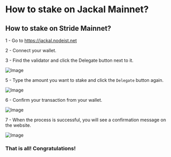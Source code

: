 # How to stake on Jackal Mainnet?

## How to stake on Stride Mainnet?

1 - Go to https://jackal.nodeist.net

2 - Connect your wallet.

3 - Find the validator and click the Delegate button next to it.

![Image](https://i.hizliresim.com/im2z66p.png)

5 - Type the amount you want to stake and click the `Delegate` button again.

![Image](https://i.hizliresim.com/229pb5e.png)

6 - Confirm your transaction from your wallet.

![Image](https://i.hizliresim.com/st90hjk.png)

7 - When the process is successful, you will see a confirmation message on the website.

![Image](https://i.hizliresim.com/8niky7i.png)

### That is all! Congratulations!
